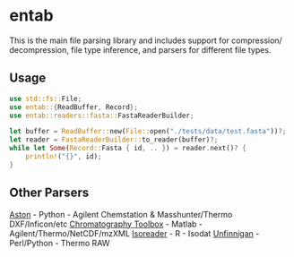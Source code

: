 # entab
This is the main file parsing library and includes support for compression/
decompression, file type inference, and parsers for different file types.

## Usage

```rust
use std::fs::File;
use entab::{ReadBuffer, Record};
use entab::readers::fasta::FastaReaderBuilder;

let buffer = ReadBuffer::new(File::open("./tests/data/test.fasta"))?;
let reader = FastaReaderBuilder::to_reader(buffer)?;
while let Some(Record::Fasta { id, .. }) = reader.next()? {
    println!("{}", id);
}
```

## Other Parsers
[Aston](https://github.com/bovee/aston) - Python - Agilent Chemstation & Masshunter/Thermo DXF/Inficon/etc
[Chromatography Toolbox](https://github.com/chemplexity/chromatography) - Matlab - Agilent/Thermo/NetCDF/mzXML
[Isoreader](https://github.com/isoverse/isoreader) - R - Isodat
[Unfinnigan](https://github.com/prvst/unfinnigan) - Perl/Python - Thermo RAW
